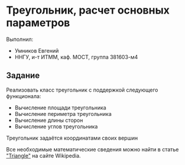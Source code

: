 # Треугольник, расчет основных параметров

Выполнил:

 - Умников Евгений
 - ННГУ, и-т ИТММ, каф. МОСТ, группа 381603-м4

## Задание

Реализовать класс треугольник с поддержкой следующего функционала:
 - Вычисление площади треугольника
 - Вычисление периметра треугольника
 - Вычисление длины сторон
 - Вычисление углов треугольника

 Треугольник задаётся координатами своих вершин
 
Все необходимые математические сведения можно найти в статье
["Triangle"][triangle] на сайте Wikipedia.

<!-- LINKS -->

[triangle]: https://en.wikipedia.org/wiki/Triangle
